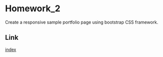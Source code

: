 # Homework_2
Create a responsive sample portfolio page using bootstrap CSS framework.
## Link
[index](https://terry0532.github.io/Homework_2/)